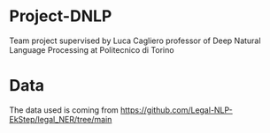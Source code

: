 # Project-DNLP
Team project supervised by Luca Cagliero professor of Deep Natural Language Processing at Politecnico di Torino

# Data
The data used is coming from https://github.com/Legal-NLP-EkStep/legal_NER/tree/main 

